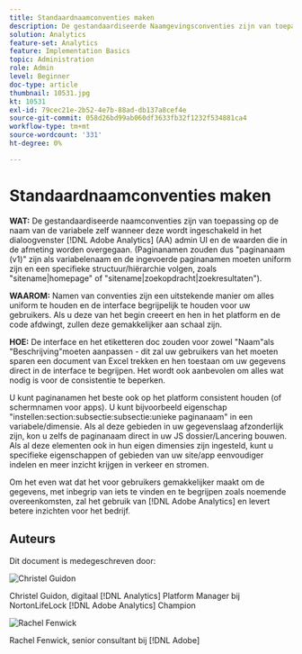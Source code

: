 ```yaml
---
title: Standaardnaamconventies maken
description: De gestandaardiseerde Naamgevingsconventies zijn van toepassing op zowel de variabelenaam zelf wanneer deze wordt ingeschakeld in de API voor AA-beheer als op de waarden die worden doorgegeven aan de dimensie.
solution: Analytics
feature-set: Analytics
feature: Implementation Basics
topic: Administration
role: Admin
level: Beginner
doc-type: article
thumbnail: 10531.jpg
kt: 10531
exl-id: 79cec21e-2b52-4e7b-88ad-db137a8cef4e
source-git-commit: 058d26bd99ab060df3633fb32f1232f534881ca4
workflow-type: tm+mt
source-wordcount: '331'
ht-degree: 0%

---
```


# Standaardnaamconventies maken

**WAT:** De gestandaardiseerde naamconventies zijn van toepassing op de naam van de variabele zelf wanneer deze wordt ingeschakeld in het dialoogvenster [!DNL Adobe Analytics] (AA) admin UI en de waarden die in de afmeting worden overgegaan. (Paginanamen zouden dus &quot;paginanaam (v1)&quot; zijn als variabelenaam en de ingevoerde paginanamen moeten uniform zijn en een specifieke structuur/hiërarchie volgen, zoals &quot;sitename|homepage&quot; of &quot;sitename|zoekopdracht|zoekresultaten&quot;).

**WAAROM:** Namen van conventies zijn een uitstekende manier om alles uniform te houden en de interface begrijpelijk te houden voor uw gebruikers. Als u deze van het begin creeert en hen in het platform en de code afdwingt, zullen deze gemakkelijker aan schaal zijn.

**HOE:** De interface en het etiketteren doc zouden voor zowel &quot;Naam&quot;als &quot;Beschrijving&quot;moeten aanpassen - dit zal uw gebruikers van het moeten sparen een document van Excel trekken en hen toestaan om uw gegevens direct in de interface te begrijpen. Het wordt ook aanbevolen om alles wat nodig is voor de consistentie te beperken.

U kunt paginanamen het beste ook op het platform consistent houden (of schermnamen voor apps). U kunt bijvoorbeeld eigenschap &quot;instellen:section:subsectie:subsectie:unieke paginanaam&quot; in een variabele/dimensie. Als al deze gebieden in uw gegevenslaag afzonderlijk zijn, kon u zelfs de paginanaam direct in uw JS dossier/Lancering bouwen. Als al deze elementen ook in hun eigen dimensies zijn ingesteld, kunt u specifieke eigenschappen of gebieden van uw site/app eenvoudiger indelen en meer inzicht krijgen in verkeer en stromen.

Om het even wat dat het voor gebruikers gemakkelijker maakt om de gegevens, met inbegrip van iets te vinden en te begrijpen zoals noemende overeenkomsten, zal het gebruik van [!DNL Adobe Analytics] en levert betere inzichten voor het bedrijf.

## Auteurs

Dit document is medegeschreven door:

![Christel Guidon](assets/Christel-Headshot-150.png)

Christel Guidon, digitaal [!DNL Analytics] Platform Manager bij NortonLifeLock
[!DNL Adobe Analytics] Champion

![Rachel Fenwick](assets/Rachel-Fenwick-150.png)

Rachel Fenwick, senior consultant bij [!DNL Adobe]
